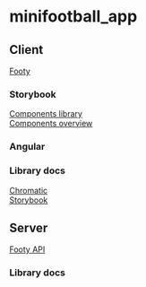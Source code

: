 # minifootball_app

## Client
[Footy](https://footy.thibautdemaerteleire.be)<br>

### Storybook
[Components library](https://develop--6096c2178e820000392b3bc2.chromatic.com)<br>
[Components overview](https://chromatic.com/library?appId=6096c2178e820000392b3bc2&branch=develop)<br>

### Angular

### Library docs
[Chromatic](https://www.chromatic.com/docs/)<br>
[Storybook](https://storybook.js.org/docs/react/get-started/introduction)<br>

## Server
[Footy API](https://api.footy.thibautdemaerteleire.be)<br>

### Library docs

